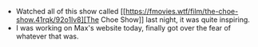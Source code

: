 - Watched all of this show called [[https://fmovies.wtf/film/the-choe-show.41rqk/92o1lv8][The Choe Show]] last night, it was quite inspiring.
- I was working on Max's website today, finally got over the fear of whatever that was.